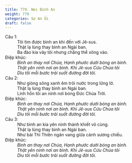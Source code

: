 ```yaml
---
title: 779. Nơi Bình An
weight: 779
categories: Sự An Ủi
draft: false
---
```

<dl><dt>Câu 1:</dt><dd data-verse="1">Tôi tìm được bình an khi đến với Jê-sus. <br/>Thật lạ lùng thay bình an Ngài ban. <br/>Ba đào kia vây tôi nhưng chẳng thể xông vào. </dd><dt>Điệp khúc:</dt><dd data-chorus="1"><em>Bình an thay nơi Chúa, Hạnh phước dưới bóng an bình. <br/>Thật yên ninh nơi an bình. Khi Jê-sus Cứu Chúa tôi <br/>Dìu tôi mỗi bước trải suốt đường đời tôi. </em></dd><dt>Câu 2:</dt><dd data-verse="2">Như giòng sông xanh êm trôi nước trong lững lờ. <br/>Thật lạ lùng thay bình an Ngài ban. <br/>Linh hồn tôi an ninh nơi bóng Đức Chúa Trời. </dd><dt>Điệp khúc:</dt><dd data-chorus="1"><em>Bình an thay nơi Chúa, Hạnh phước dưới bóng an bình. <br/>Thật yên ninh nơi an bình. Khi Jê-sus Cứu Chúa tôi <br/>Dìu tôi mỗi bước trải suốt đường đời tôi. </em></dd><dt>Câu 3:</dt><dd data-verse="3">Như bình an kia yên ninh thánh khiết vô cùng. <br/>Thật lạ lùng thay bình an Ngài ban. <br/>Như bài Thi Thiên ngân vang giữa cánh sương chiều. </dd><dt>Điệp khúc:</dt><dd data-chorus="1"><em>Bình an thay nơi Chúa, Hạnh phước dưới bóng an bình. <br/>Thật yên ninh nơi an bình. Khi Jê-sus Cứu Chúa tôi <br/>Dìu tôi mỗi bước trải suốt đường đời tôi. </em></dd></dl>